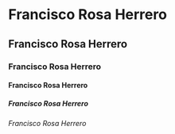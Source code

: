 # Francisco Rosa Herrero
## Francisco Rosa Herrero
### Francisco Rosa Herrero
#### Francisco Rosa Herrero
##### Francisco Rosa Herrero
###### Francisco Rosa Herrero
